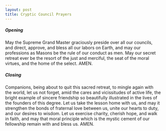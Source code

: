 ```yaml
---
layout: post
title: Cryptic Council Prayers
---
```


##### Opening

May the Supreme Grand Master graciously preside over all our councils, and direct, approve, and bless all our labors on Earth, and may our professions as Masons be the rule of our conduct as men. May our secret retreat ever be the resort of the just and merciful, the seat of the moral virtues, and the home of the select. AMEN.

##### Closing

Companions, being about to quit this sacred retreat, to mingle again with the world, let us not forget, amid the cares and vicissitudes of active life, the bright example of sincere friendship so beautifully illustrated in the lives of the founders of this degree. Let us take the lesson home with us, and may it strengthen the bonds of fraternal love between us, unite our hearts to duty, and our desires to wisdom. Let us exercise charity, cherish hope, and walk in faith, and may that moral principle which is the mystic cement of our fellowship remain with and bless us. AMEN.